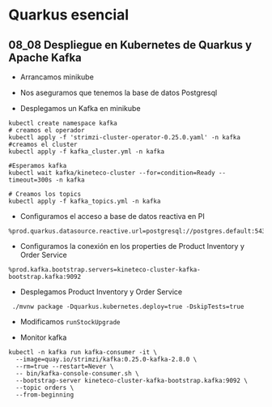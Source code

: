 # Quarkus esencial
## 08_08 Despliegue en Kubernetes de Quarkus y Apache Kafka

* Arrancamos minikube 
  
* Nos aseguramos que tenemos la base de datos Postgresql
  
* Desplegamos un Kafka en minikube

```shell
kubectl create namespace kafka
# creamos el operador
kubectl apply -f 'strimzi-cluster-operator-0.25.0.yaml' -n kafka
#creamos el cluster
kubectl apply -f kafka_cluster.yml -n kafka

#Esperamos kafka 
kubectl wait kafka/kineteco-cluster --for=condition=Ready --timeout=300s -n kafka

# Creamos los topics
kubectl apply -f kafka_topics.yml -n kafka

```

* Configuramos el acceso a base de datos reactiva en PI
```properties
%prod.quarkus.datasource.reactive.url=postgresql://postgres.default:5432/kineteco
```
  
* Configuramos la conexión en los properties de Product Inventory y Order Service
```properties
%prod.kafka.bootstrap.servers=kineteco-cluster-kafka-bootstrap.kafka:9092
```

* Desplegamos Product Inventory y Order Service
```shell
 ./mvnw package -Dquarkus.kubernetes.deploy=true -DskipTests=true
```

* Modificamos `runStockUpgrade`

* Monitor kafka
```shell
kubectl -n kafka run kafka-consumer -it \
  --image=quay.io/strimzi/kafka:0.25.0-kafka-2.8.0 \
  --rm=true --restart=Never \
  -- bin/kafka-console-consumer.sh \
  --bootstrap-server kineteco-cluster-kafka-bootstrap.kafka:9092 \
  --topic orders \
  --from-beginning
```